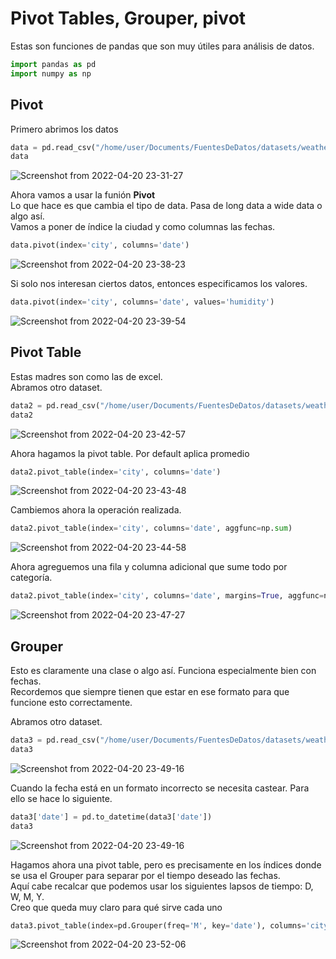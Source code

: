 # Pivot Tables, Grouper, pivot

Estas son funciones de pandas que son muy útiles para análisis de datos.

```python
import pandas as pd
import numpy as np
```



## Pivot

Primero abrimos los datos  
```python
data = pd.read_csv("/home/user/Documents/FuentesDeDatos/datasets/weatherTest.csv")
data
```

![Screenshot from 2022-04-20 23-31-27](https://user-images.githubusercontent.com/88745754/164372952-a951db5a-a777-4287-835c-a5364a7c6dd2.png)

Ahora vamos a usar la funión **Pivot**  
Lo que hace es que cambia el tipo de data. Pasa de long data a wide data o algo así.  
Vamos a poner de índice la ciudad y como columnas las fechas. 

```python
data.pivot(index='city', columns='date')
```
![Screenshot from 2022-04-20 23-38-23](https://user-images.githubusercontent.com/88745754/164373126-79b2ac45-f277-443c-96a0-cb60d1f97529.png)

Si solo nos interesan ciertos datos, entonces especificamos los valores.
```python
data.pivot(index='city', columns='date', values='humidity')
```
![Screenshot from 2022-04-20 23-39-54](https://user-images.githubusercontent.com/88745754/164373290-e33bb33c-9d04-42a8-9f0c-f11974df0f13.png)


## Pivot Table
Estas madres son como las de excel.  
Abramos otro dataset.  
```python
data2 = pd.read_csv("/home/user/Documents/FuentesDeDatos/datasets/weatherTest2.csv")
data2
```
![Screenshot from 2022-04-20 23-42-57](https://user-images.githubusercontent.com/88745754/164373609-9db1e8e4-b1ca-4935-812e-cc3df5ef8d62.png)

Ahora hagamos la pivot table. Por default aplica promedio
```python
data2.pivot_table(index='city', columns='date')
```
![Screenshot from 2022-04-20 23-43-48](https://user-images.githubusercontent.com/88745754/164373695-c9077f16-d0b9-4a56-b7f1-ef4fddbfdb48.png)

Cambiemos ahora la operación realizada.  
```python
data2.pivot_table(index='city', columns='date', aggfunc=np.sum)
```
![Screenshot from 2022-04-20 23-44-58](https://user-images.githubusercontent.com/88745754/164373819-b7be9909-f987-441d-936e-d1964a9cb08c.png)

Ahora agreguemos una fila y columna adicional que sume todo por categoría.  
```python
data2.pivot_table(index='city', columns='date', margins=True, aggfunc=np.sum)
```
![Screenshot from 2022-04-20 23-47-27](https://user-images.githubusercontent.com/88745754/164374065-b5143215-69a6-4581-8285-73b611054a60.png)


## Grouper
Esto es claramente una clase o algo así. Funciona especialmente bien con fechas.  
Recordemos que siempre tienen que estar en ese formato para que funcione esto correctamente.  

Abramos otro dataset.  
```python
data3 = pd.read_csv("/home/user/Documents/FuentesDeDatos/datasets/weatherTest3.csv")
data3
```
![Screenshot from 2022-04-20 23-49-16](https://user-images.githubusercontent.com/88745754/164374246-94dbe282-adaf-4c68-a932-b0ec0943f0fb.png)

Cuando la fecha está en un formato incorrecto se necesita castear. Para ello se hace lo siguiente.  
```python
data3['date'] = pd.to_datetime(data3['date'])
data3
```
![Screenshot from 2022-04-20 23-49-16](https://user-images.githubusercontent.com/88745754/164374246-94dbe282-adaf-4c68-a932-b0ec0943f0fb.png)

Hagamos ahora una pivot table, pero es precisamente en los índices donde se usa el Grouper para separar por el tiempo deseado las fechas.  
Aquí cabe recalcar que podemos usar los siguientes lapsos de tiempo: D, W, M, Y.  
Creo que queda muy claro para qué sirve cada uno
```python
data3.pivot_table(index=pd.Grouper(freq='M', key='date'), columns='city')
```
![Screenshot from 2022-04-20 23-52-06](https://user-images.githubusercontent.com/88745754/164374585-a5a9e277-f578-4d38-83a2-7421f053e53f.png)


















